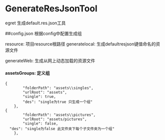# GenerateResJsonTool
egret 生成default.res.json工具

##config.json
根据config中配置生成组

resource: 项目resource根路径
generatelocal: 生成defaultresjson键值命名的资源文件

generateWeb: 生成从网上动态加载的资源文件

#### assetsGroups: 定义组
    {
			"folderPath": "assets\\singles",
			"urlRoot": "assets",
			"single": true,
			"des": "single为true 只生成一个组"
		},
    {
			"folderPath": "assets\\pictures",
			"urlRoot": "assets/pictures",
			"single": false,
      "des": "single为false 此文件夹下每个子文件夹为一个组"
		},
